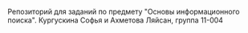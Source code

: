 Репозиторий для заданий по предмету "Основы информационного поиска". Кургускина Софья и Ахметова Ляйсан, группа 11-004
